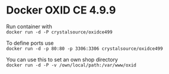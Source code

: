 # Docker OXID CE 4.9.9

Run container with  
`docker run -d -P crystalsource/oxidce499`  

To define ports use  
`docker run -d -p 80:80 -p 3306:3306 crystalsource/oxidce499`  

You can use this to set an own shop directory  
`docker run -d -P -v /own/local/path:/var/www/oxid`  